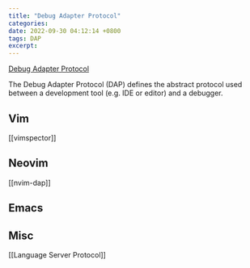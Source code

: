 ```yaml
---
title: "Debug Adapter Protocol"
categories: 
date: 2022-09-30 04:12:14 +0800
tags: DAP
excerpt: 
---
```



[Debug Adapter Protocol](https://microsoft.github.io/debug-adapter-protocol/)

The Debug Adapter Protocol (DAP) defines the abstract protocol used between a development tool (e.g. IDE or editor) and a debugger.


## Vim

[[vimspector]]


## Neovim

[[nvim-dap]]


## Emacs








## Misc


[[Language Server Protocol]]




